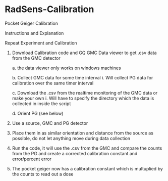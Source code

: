# RadSens-Calibration

Pocket Geiger Calibration

Instructions and Explanation

Repeat Experiment and Calibration

1. Download Calibration code and GQ GMC Data viewer to get .csv data from the GMC detector
	
	a. the data viewer only works on windows machines
	
	b. Collect GMC data for some time interval 
		i. Will collect PG data for calibration over the same timer interval
	
	c. Download the .csv from the realtime monitoring of the GMC data or make your own
		i. Will have to specify the directory which the data is collected in inside the script
	
	d. Orient PG (see below)
2. Use a source, GMC and PG detector
3. Place them in as similar orientation and distance from the source as possible, do not let anything move during data collection
4. Run the code, it will use the .csv from the GMC and compare the counts from the PG and create a corrected calibration constant and error/percent error
5. The pocket geiger now has a calibration constant which is multuplied by the counts to read out a dose
